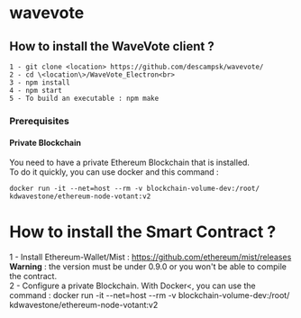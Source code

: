 # wavevote

## How to install the WaveVote client ?
```
1 - git clone <location> https://github.com/descampsk/wavevote/
2 - cd \<location\>/WaveVote_Electron<br>
3 - npm install
4 - npm start
5 - To build an executable : npm make
```

### Prerequisites

#### Private Blockchain

You need to have a private Ethereum Blockchain that is installed.<br>
To do it quickly, you can use docker and this command : 
```
docker run -it --net=host --rm -v blockchain-volume-dev:/root/ kdwavestone/ethereum-node-votant:v2
```

# How to install the Smart Contract ?
1 - Install Ethereum-Wallet/Mist : https://github.com/ethereum/mist/releases <b>Warning</b> : the version must be under 0.9.0 or you won't be able to compile the contract.<br>
2 - Configure a private Blockchain. With Docker<, you can use the command :  docker run -it --net=host --rm -v blockchain-volume-dev:/root/ kdwavestone/ethereum-node-votant:v2
